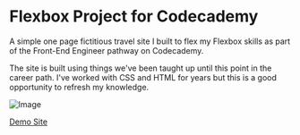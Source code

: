 # Flexbox Project for Codecademy 

A simple one page fictitious travel site I built to flex my Flexbox skills as part of the Front-End Engineer pathway on Codecademy.  

The site is built using things we've been taught up until this point in the career path. 
I've worked with CSS and HTML for years but this is a good opportunity to refresh my knowledge. 

![Image](https://arronwalker.com/arctic-travel-site-screenshot-mockup2.6072640b.jpg)

[Demo Site](https://glistening-daifuku-95b332.netlify.app/)
